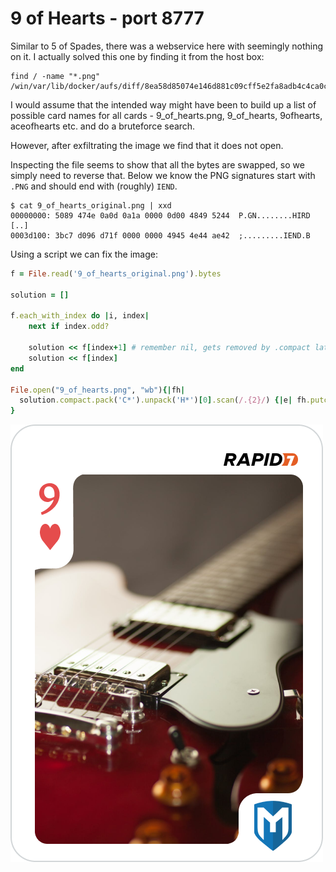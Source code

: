 # 9 of Hearts - port 8777

Similar to 5 of Spades, there was a webservice here with seemingly nothing on it. I actually solved this one by finding it from the host box:

```
find / -name "*.png"
/win/var/lib/docker/aufs/diff/8ea58d85074e146d881c09cff5e2fa8adb4c4ca0cfb20f799d97de098ba30e04/usr/share/nginx/html/9_of_hearts.png
```

I would assume that the intended way might have been to build up a list of possible card names for all cards - 9_of_hearts.png, 9_of_hearts, 9ofhearts, aceofhearts etc. and do a bruteforce search.

However, after exfiltrating the image we find that it does not open.

Inspecting the file seems to show that all the bytes are swapped, so we simply need to reverse that. Below we know the PNG signatures start with `.PNG` and should end with (roughly) `IEND`.

```
$ cat 9_of_hearts_original.png | xxd
00000000: 5089 474e 0a0d 0a1a 0000 0d00 4849 5244  P.GN........HIRD
[..]
0003d100: 3bc7 d096 d71f 0000 0000 4945 4e44 ae42  ;.........IEND.B
```

Using a script we can fix the image:

```ruby
f = File.read('9_of_hearts_original.png').bytes

solution = []

f.each_with_index do |i, index|
	next if index.odd?
  
	solution << f[index+1] # remember nil, gets removed by .compact later
	solution << f[index]
end

File.open("9_of_hearts.png", "wb"){|fh|
  solution.compact.pack('C*').unpack('H*')[0].scan(/.{2}/) {|e| fh.putc(e.hex)}
}
```

![9 of hearts](9_of_hearts.png)